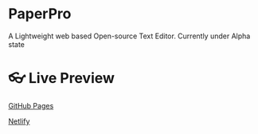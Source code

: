 #  PaperPro
A Lightweight web based Open-source Text Editor. Currently under Alpha state

# 👓 Live Preview
[GitHub Pages](https://sijey-praveen.github.io/PaperPro/)

[Netlify](https://paperpro.netlify.app/)
